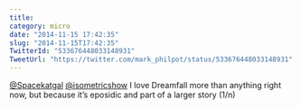 ```yaml
---
title: 
category: micro
date: "2014-11-15 17:42:35"
slug: "2014-11-15T17:42:35"
TwitterId: "533676448033148931"
TweetUrl: "https://twitter.com/mark_philpot/status/533676448033148931"
---
```


[@Spacekatgal](https://twitter.com/Spacekatgal)
[@isometricshow](https://twitter.com/isometricshow) I love Dreamfall more than
anything right now, but because it’s eposidic and part of a larger story (1/n)
